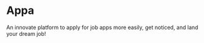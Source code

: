 # Appa
An innovate platform to apply for job apps more easily, get noticed, and land your dream job!
